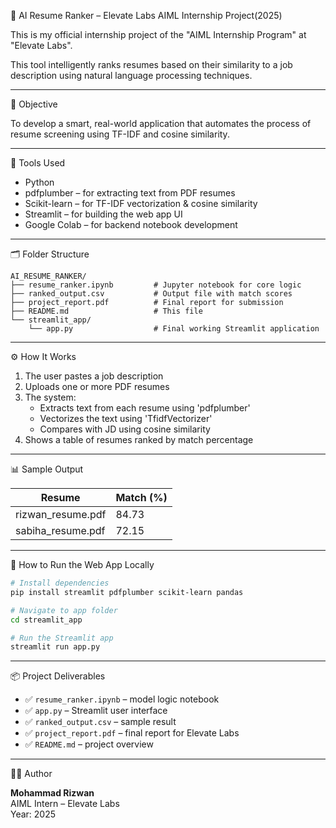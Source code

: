 💼 AI Resume Ranker – Elevate Labs AIML Internship Project(2025)

This is my official internship project of the "AIML Internship Program" at "Elevate Labs".

This tool intelligently ranks resumes based on their similarity to a job description using natural language processing techniques.

---

🧠 Objective

To develop a smart, real-world application that automates the process of resume screening using TF-IDF and cosine similarity.

---

🧰 Tools Used

- Python  
- pdfplumber – for extracting text from PDF resumes  
- Scikit-learn – for TF-IDF vectorization & cosine similarity  
- Streamlit – for building the web app UI  
- Google Colab – for backend notebook development

---

🗂️ Folder Structure

```
AI_RESUME_RANKER/
├── resume_ranker.ipynb         # Jupyter notebook for core logic
├── ranked_output.csv           # Output file with match scores
├── project_report.pdf          # Final report for submission
├── README.md                   # This file
└── streamlit_app/
    └── app.py                  # Final working Streamlit application
```

---

⚙️ How It Works

1. The user pastes a job description
2. Uploads one or more PDF resumes
3. The system:
   - Extracts text from each resume using 'pdfplumber'
   - Vectorizes the text using 'TfidfVectorizer'
   - Compares with JD using cosine similarity
4. Shows a table of resumes ranked by match percentage

---

📊 Sample Output

| Resume             | Match (%) |
|--------------------|-----------|
| rizwan_resume.pdf  | 84.73     |
| sabiha_resume.pdf  | 72.15     |

---

🚀 How to Run the Web App Locally

```bash
# Install dependencies
pip install streamlit pdfplumber scikit-learn pandas

# Navigate to app folder
cd streamlit_app

# Run the Streamlit app
streamlit run app.py
```

---

📦 Project Deliverables

- ✅ `resume_ranker.ipynb` – model logic notebook  
- ✅ `app.py` – Streamlit user interface  
- ✅ `ranked_output.csv` – sample result  
- ✅ `project_report.pdf` – final report for Elevate Labs  
- ✅ `README.md` – project overview  

---

🧑‍💻 Author

**Mohammad Rizwan**  
AIML Intern – Elevate Labs  
Year: 2025  
